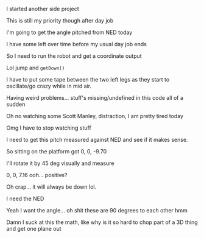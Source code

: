 I started another side project

This is still my priority though after day job

I'm going to get the angle pitched from NED today

I have some left over time before my usual day job ends

So I need to run the robot and get a coordinate output

Lol jump and `getDown()`

I have to put some tape between the two left legs as they start to oscillate/go crazy while in mid air.

Having weird problems... stuff's missing/undefined in this code all of a sudden

Oh no watching some Scott Manley, distraction, I am pretty tired today

Omg I have to stop watching stuff

I need to get this pitch measured against NED and see if it makes sense.

So sitting on the platform got 0, 0, -9.70

I'll rotate it by 45 deg visually and measure

0, 0, 7.16 ooh... positive?

Oh crap... it will always be down lol.

I need the NED

Yeah I want the angle... oh shit these are 90 degrees to each other hmm

Damn I suck at this the math, like why is it so hard to chop part of a 3D thing and get one plane out

